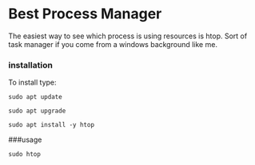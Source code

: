 # Best Process Manager
The easiest way to see which process is using resources is htop. Sort of task manager if you come from a windows background like me.

### installation
To install type:
```
sudo apt update
```
```
sudo apt upgrade
```
```
sudo apt install -y htop
```

###usage
```
sudo htop
```
